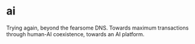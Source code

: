 # ai
Trying again, beyond the fearsome DNS. Towards maximum transactions through human-AI coexistence, towards an AI platform.
